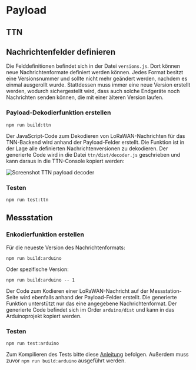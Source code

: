 # Payload

## TTN

## Nachrichtenfelder definieren

Die Felddefinitionen befindet sich in der Datei `versions.js`. Dort können neue Nachrichtenformate definiert werden können. Jedes Format besitzt eine Versionsnummer und sollte nicht mehr geändert werden, nachdem es einmal ausgerollt wurde. Stattdessen muss immer eine neue Version erstellt werden, wodurch sichergestellt wird, dass auch solche Endgeräte noch Nachrichten senden können, die mit einer älteren Version laufen.

### Payload-Dekodierfunktion erstellen

```
npm run build:ttn
```

Der JavaScript-Code zum Dekodieren von LoRaWAN-Nachrichten für das TNN-Backend wird anhand der Payload-Felder erstellt. Die Funktion ist in der Lage alle definierten Nachrichtenversionen zu dekodieren. Der generierte Code wird in die Datei `ttn/dist/decoder.js` geschrieben und kann daraus in die TTN-Console kopiert werden: 

![Screenshot TTN payload decoder](https://git.it.hs-heilbronn.de/jemaier/lorawan-akdt-hw/-/raw/develop/Payload/assets/screen-payload-decoder.jpg)

### Testen

```
npm run test:ttn
```

## Messstation

### Enkodierfunktion erstellen

Für die neueste Version des Nachrichtenformats:
```
npm run build:arduino
```

Oder spezifische Version:
```
npm run build:arduino -- 1
```

Der Code zum Kodieren einer LoRaWAN-Nachricht auf der Messstation-Seite wird ebenfalls anhand der Payload-Felder erstellt. Die generierte Funktion unterstützt nur das eine angegebene Nachrichtenformat. Der generierte Code befindet sich im Order `arduino/dist` und kann in das Arduinoprojekt kopiert werden.

### Testen

```
npm run test:arduino
```

Zum Kompilieren des Tests bitte diese [Anleitung](https://code.visualstudio.com/docs/cpp/config-msvc) befolgen. Außerdem muss zuvor `npm run build:arduino` ausgeführt werden.